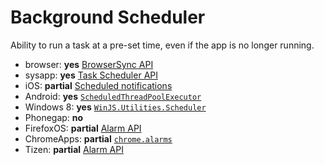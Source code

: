 # Background Scheduler
Ability to run a task at a pre-set time, even if the app is no longer running.

* browser: **yes** [BrowserSync API](https://github.com/slightlyoff/BackgroundSync)
* sysapp: **yes** [Task Scheduler API](http://www.w3.org/2012/sysapps/web-alarms/)
* iOS: **partial** [Scheduled notifications](https://developer.apple.com/library/ios/documentation/NetworkingInternet/Conceptual/RemoteNotificationsPG/Chapters/IPhoneOSClientImp.html#//apple_ref/doc/uid/TP40008194-CH103-SW1)
* Android: **yes** [`ScheduledThreadPoolExecutor`](http://developer.android.com/reference/java/util/concurrent/ScheduledExecutorService.html)
* Windows 8: **yes** [`WinJS.Utilities.Scheduler`](http://msdn.microsoft.com/en-us/library/windows/apps/dn301978.aspx)
* Phonegap: **no**
* FirefoxOS: **partial** [Alarm API](https://developer.mozilla.org/en-US/docs/WebAPI/Alarm)
* ChromeApps: **partial** [`chrome.alarms`](https://developer.chrome.com/apps/alarms)
* Tizen: **partial** [Alarm API](https://developer.tizen.org/dev-guide/2.2.0/org.tizen.web.device.apireference/tizen/alarm.html)

